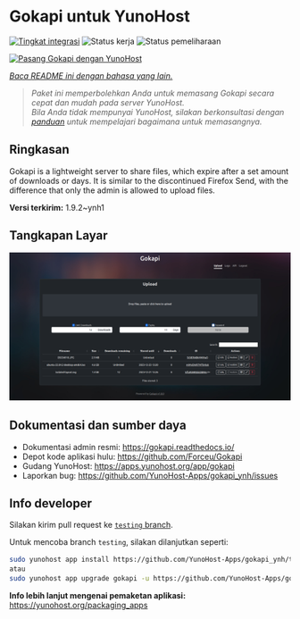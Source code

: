 <!--
N.B.: README ini dibuat secara otomatis oleh <https://github.com/YunoHost/apps/tree/master/tools/readme_generator>
Ini TIDAK boleh diedit dengan tangan.
-->

# Gokapi untuk YunoHost

[![Tingkat integrasi](https://dash.yunohost.org/integration/gokapi.svg)](https://ci-apps.yunohost.org/ci/apps/gokapi/) ![Status kerja](https://ci-apps.yunohost.org/ci/badges/gokapi.status.svg) ![Status pemeliharaan](https://ci-apps.yunohost.org/ci/badges/gokapi.maintain.svg)

[![Pasang Gokapi dengan YunoHost](https://install-app.yunohost.org/install-with-yunohost.svg)](https://install-app.yunohost.org/?app=gokapi)

*[Baca README ini dengan bahasa yang lain.](./ALL_README.md)*

> *Paket ini memperbolehkan Anda untuk memasang Gokapi secara cepat dan mudah pada server YunoHost.*  
> *Bila Anda tidak mempunyai YunoHost, silakan berkonsultasi dengan [panduan](https://yunohost.org/install) untuk mempelajari bagaimana untuk memasangnya.*

## Ringkasan

Gokapi is a lightweight server to share files, which expire after a set amount of downloads or days. It is similar to the discontinued Firefox Send, with the difference that only the admin is allowed to upload files.

**Versi terkirim:** 1.9.2~ynh1

## Tangkapan Layar

![Tangkapan Layar pada Gokapi](./doc/screenshots/screenshot.png)

## Dokumentasi dan sumber daya

- Dokumentasi admin resmi: <https://gokapi.readthedocs.io/>
- Depot kode aplikasi hulu: <https://github.com/Forceu/Gokapi>
- Gudang YunoHost: <https://apps.yunohost.org/app/gokapi>
- Laporkan bug: <https://github.com/YunoHost-Apps/gokapi_ynh/issues>

## Info developer

Silakan kirim pull request ke [`testing` branch](https://github.com/YunoHost-Apps/gokapi_ynh/tree/testing).

Untuk mencoba branch `testing`, silakan dilanjutkan seperti:

```bash
sudo yunohost app install https://github.com/YunoHost-Apps/gokapi_ynh/tree/testing --debug
atau
sudo yunohost app upgrade gokapi -u https://github.com/YunoHost-Apps/gokapi_ynh/tree/testing --debug
```

**Info lebih lanjut mengenai pemaketan aplikasi:** <https://yunohost.org/packaging_apps>

